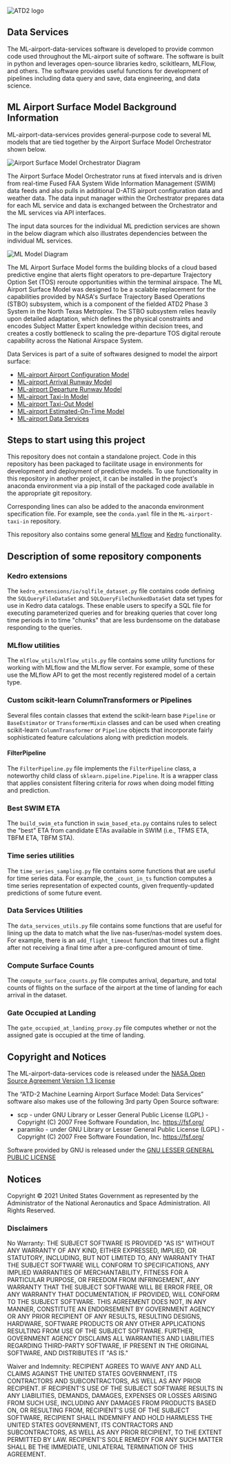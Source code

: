 ![ATD2 logo](images/ATD2_logo_animation.gif)
## Data Services

The ML-airport-data-services software is developed to provide common code used throughout the ML-airport suite of software. The software is built in python and leverages open-source libraries kedro, scikitlearn, MLFlow, and others. The software provides useful functions for development of pipelines including data query and save, data engineering, and data science.

## ML Airport Surface Model Background Information

ML-airport-data-services provides general-purpose code to several ML models that are tied together by the Airport Surface Model Orchestrator shown below.

![Airport Surface Model Orchestrator Diagram](images/orchestrator.png) 

The Airport Surface Model Orchestrator runs at fixed intervals and is driven from real-time Fused FAA System Wide Information Management (SWIM) data feeds and also pulls in additional D-ATIS airport configuration data and weather data. The data input manager within the Orchestrator prepares data for each ML service and data is exchanged between the Orchestrator and the ML services via API interfaces.

The input data sources for the individual ML prediction services are shown in the below diagram which also illustrates dependencies between the individual ML services.

![ML Model Diagram](images/ml_models.png)

The ML Airport Surface Model forms the building blocks of a cloud based predictive engine that alerts flight operators to pre-departure Trajectory Option Set (TOS) reroute opportunities within the terminal airspace. The ML Airport Surface Model was designed to be a scalable replacement for the capabilities provided by NASA's Surface Trajectory Based Operations (STBO) subsystem, which is a component of the fielded ATD2 Phase 3 System in the North Texas Metroplex. The STBO subsystem relies heavily upon detailed adaptation, which defines the physical constraints and encodes Subject Matter Expert knowledge within decision trees, and creates a costly bottleneck to scaling the pre-departure TOS digital reroute capability across the National Airspace System.


Data Services is part of a suite of softwares designed to model the airport surface:
- [ML-airport Airport Configuration Model](https://github.com/nasa/ML-airport-configuration)
- [ML-airport Arrival Runway Model](https://github.com/nasa/ML-airport-arrival-runway)
- [ML-airport Departure Runway Model](https://github.com/nasa/ML-airport-departure-runway)
- [ML-airport Taxi-In Model](https://github.com/nasa/ML-airport-taxi-in)
- [ML-airport Taxi-Out Model](https://github.com/nasa/ML-airport-taxi-out)
- [ML-airport Estimated-On-Time Model](https://github.com/nasa/ML-airport-estimated-ON)
- [ML-airport Data Services](https://github.com/nasa/ML-airport-data-services)

## Steps to start using this project

This repository does not contain a standalone project.
Code in this repository has been packaged to facilitate usage in environments for development and deployment of predictive models.
To use functionality in this repository in another project, it can be installed in the project's anaconda environment via a pip install of the packaged code available in the appropriate git repository.

Corresponding lines can also be added to the anaconda environment specification file.
For example, see the `conda.yaml` file in the `ML-airport-taxi-in` repository.

This repository also contains some general [MLflow](https://mlflow.org/docs/latest/index.html) and [Kedro](https://kedro.readthedocs.io) functionality.

## Description of some repository components

### Kedro extensions

The `kedro_extensions/io/sqlfile_dataset.py` file contains code defining the `SQLQueryFileDataSet` and `SQLQueryFileChunkedDataSet` data set types for use in Kedro data catalogs.
These enable users to specify a SQL file for executing parameterized queries and for breaking queries that cover long time periods in to time "chunks" that are less burdensome on the database responding to the queries.

### MLflow utilities

The `mlflow_utils/mlflow_utils.py` file contains some utility functions for working with MLflow and the MLflow server.
For example, some of these use the MLflow API to get the most recently registered model of a certain type.

### Custom scikit-learn ColumnTransformers or Pipelines

Several files contain classes that extend the scikit-learn base `Pipeline` or `BaseEstimator` or `TransformerMixin` classes and can be used when creating scikit-learn `ColumnTransformer` or `Pipeline` objects that incorporate fairly sophisticated feature calculations along with prediction models.

#### FilterPipeline

The `FilterPipeline.py` file implements the `FilterPipeline` class, a noteworthy child class of `sklearn.pipeline.Pipeline`.
It is a wrapper class that applies consistent filtering criteria for *rows* when doing model fitting and prediction.

### Best SWIM ETA

The `build_swim_eta` function in `swim_based_eta.py` contains rules to select the "best" ETA from candidate ETAs available in SWIM (i.e., TFMS ETA, TBFM ETA, TBFM STA).

### Time series utilities

The `time_series_sampling.py` file contains some functions that are useful for time series data.
For example, the `_count_in_ts` function computes a time series representation of expected counts, given frequently-updated predictions of some future event.

### Data Services Utilities

The `data_services_utils.py` file contains some functions that are useful for lining up the data to match what the live nas-fuser/nas-model system does. For example, there is an `add_flight_timeout` function that times out a flight after not receiving a final time after a pre-configured amount of time.

### Compute Surface Counts

The `compute_surface_counts.py` file computes arrival, departure, and total counts of flights on the surface of the airport at the time of landing for each arrival in the dataset.

### Gate Occupied at Landing

The `gate_occupied_at_landing_proxy.py` file computes whether or not the assigned gate is occupied at the time of landing.


## Copyright and Notices

The ML-airport-data-services code is released under the [NASA Open Source Agreement Version 1.3 license](license.pdf)

The “ATD-2 Machine Learning Airport Surface Model: Data Services” software also makes use of the following 3rd party Open Source software:
- scp - under GNU Library or Lesser General Public License (LGPL) - Copyright (C) 2007 Free Software Foundation, Inc. <https://fsf.org/>
- paramiko - under GNU Library or Lesser General Public License (LGPL) - Copyright (C) 2007 Free Software Foundation, Inc. <https://fsf.org/>

Software provided by GNU is released under the [GNU LESSER GENERAL PUBLIC LICENSE](license_GNU.pdf)


## Notices

Copyright © 2021 United States Government as represented by the
Administrator of the National Aeronautics and Space Administration. All
Rights Reserved.

### Disclaimers

No Warranty: THE SUBJECT SOFTWARE IS PROVIDED "AS IS" WITHOUT ANY
WARRANTY OF ANY KIND, EITHER EXPRESSED, IMPLIED, OR STATUTORY,
INCLUDING, BUT NOT LIMITED TO, ANY WARRANTY THAT THE SUBJECT SOFTWARE
WILL CONFORM TO SPECIFICATIONS, ANY IMPLIED WARRANTIES OF
MERCHANTABILITY, FITNESS FOR A PARTICULAR PURPOSE, OR FREEDOM FROM
INFRINGEMENT, ANY WARRANTY THAT THE SUBJECT SOFTWARE WILL BE ERROR FREE,
OR ANY WARRANTY THAT DOCUMENTATION, IF PROVIDED, WILL CONFORM TO THE
SUBJECT SOFTWARE. THIS AGREEMENT DOES NOT, IN ANY MANNER, CONSTITUTE AN
ENDORSEMENT BY GOVERNMENT AGENCY OR ANY PRIOR RECIPIENT OF ANY RESULTS,
RESULTING DESIGNS, HARDWARE, SOFTWARE PRODUCTS OR ANY OTHER APPLICATIONS
RESULTING FROM USE OF THE SUBJECT SOFTWARE.  FURTHER, GOVERNMENT AGENCY
DISCLAIMS ALL WARRANTIES AND LIABILITIES REGARDING THIRD-PARTY SOFTWARE,
IF PRESENT IN THE ORIGINAL SOFTWARE, AND DISTRIBUTES IT "AS IS."

Waiver and Indemnity: RECIPIENT AGREES TO WAIVE ANY AND ALL CLAIMS
AGAINST THE UNITED STATES GOVERNMENT, ITS CONTRACTORS AND
SUBCONTRACTORS, AS WELL AS ANY PRIOR RECIPIENT.  IF RECIPIENT'S USE OF
THE SUBJECT SOFTWARE RESULTS IN ANY LIABILITIES, DEMANDS, DAMAGES,
EXPENSES OR LOSSES ARISING FROM SUCH USE, INCLUDING ANY DAMAGES FROM
PRODUCTS BASED ON, OR RESULTING FROM, RECIPIENT'S USE OF THE SUBJECT
SOFTWARE, RECIPIENT SHALL INDEMNIFY AND HOLD HARMLESS THE UNITED STATES
GOVERNMENT, ITS CONTRACTORS AND SUBCONTRACTORS, AS WELL AS ANY PRIOR
RECIPIENT, TO THE EXTENT PERMITTED BY LAW.  RECIPIENT'S SOLE REMEDY FOR
ANY SUCH MATTER SHALL BE THE IMMEDIATE, UNILATERAL TERMINATION OF THIS
AGREEMENT.
